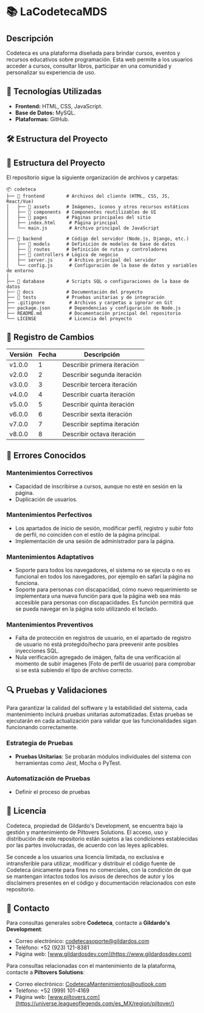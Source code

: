 # 📚 LaCodetecaMDS

## Descripción  
Codeteca es una plataforma diseñada para brindar cursos, eventos y recursos educativos sobre programación. Esta web permite a los usuarios acceder a cursos, consultar libros, participar en una comunidad y personalizar su experiencia de uso.

## 🚀 Tecnologías Utilizadas  
- **Frontend:** HTML, CSS, JavaScript.  
- **Base de Datos:** MySQL.  
- **Plataformas:** GitHub.  

## 🛠 Estructura del Proyecto  


## 📂 Estructura del Proyecto 
El repositorio sigue la siguiente organización de archivos y carpetas:  

```plaintext
📦 codeteca  
├── 📂 frontend        # Archivos del cliente (HTML, CSS, JS, React/Vue)  
│   ├── 📂 assets      # Imágenes, íconos y otros recursos estáticos  
│   ├── 📂 components  # Componentes reutilizables de UI  
│   ├── 📂 pages       # Páginas principales del sitio  
│   ├── index.html     # Página principal  
│   └── main.js        # Archivo principal de JavaScript  
│  
├── 📂 backend         # Código del servidor (Node.js, Django, etc.)  
│   ├── 📂 models      # Definición de modelos de base de datos  
│   ├── 📂 routes      # Definición de rutas y controladores  
│   ├── 📂 controllers # Lógica de negocio  
│   ├── server.js      # Archivo principal del servidor  
│   └── config.js      # Configuración de la base de datos y variables de entorno  
│  
├── 📂 database        # Scripts SQL o configuraciones de la base de datos  
├── 📂 docs            # Documentación del proyecto  
├── 📂 tests           # Pruebas unitarias y de integración  
├── .gitignore         # Archivos y carpetas a ignorar en Git  
├── package.json       # Dependencias y configuración de Node.js  
├── README.md          # Documentación principal del repositorio  
└── LICENSE            # Licencia del proyecto  
```

## 📝 Registro de Cambios
| Versión | Fecha | Descripción |
|-------------|-------------|-------------|
| v1.0.0 | 1 | Describir primera iteración |
| v2.0.0 | 2 | Describir segunda iteración |
| v3.0.0 | 3 | Describir tercera iteración |
| v4.0.0 | 4 | Describir cuarta iteración |
| v5.0.0 | 5 | Describir quinta iteración |
| v6.0.0 | 6 | Describir sexta iteración |
| v7.0.0 | 7 | Describir septima iteración |
| v8.0.0 | 8 | Describir octava iteración |

## 🚧 Errores Conocidos
### Mantenimientos Correctivos
  - Capacidad de inscribirse a cursos, aunque no esté en sesión en la página.
  - Duplicación de usuarios.

  ### Mantenimientos Perfectivos
  - Los apartados de inicio de sesión, modificar perfil, registro y subir foto de perfil, no coinciden con el estilo de la página principal.
  - Implementación de una sesión de administrador para la página.

  ### Mantenimientos Adaptativos
  - Soporte para todos los navegadores, el sistema no se ejecuta o no es funcional en todos los navegadores, por ejemplo en safari la página no funciona.
  - Soporte para personas con discapacidad, cómo nuevo requerimiento se implementara una nueva función para que la página web sea más accesible para personas con discapacidades. Es función permitirá que se pueda navegar en la página solo utilizando el teclado.

  ### Mantenimientos Preventivos
  - Falta de protección en registros de usuario, en el apartado de registro de usuario no está protegido/hecho para preevenir ante posibles inyecciones SQL.
  - Nula verificación agregado de imágen, falta de una verificación al momento de subir imagenes (Foto de perfil de usuario) para comprobar si se está subiendo el tipo de archivo correcto.

## 🔍 Pruebas y Validaciones
Para garantizar la calidad del software y la estabilidad del sistema, cada mantenimiento incluirá pruebas unitarias automatizadas. Estas pruebas se ejecutarán en cada actualización para validar que las funcionalidades sigan funcionando correctamente.

### Estrategia de Pruebas
- **Pruebas Unitarias**: Se probarán módulos individuales del sistema con herramientas como Jest, Mocha o PyTest.

### Automatización de Pruebas
- Definir el proceso de pruebas

## 📜 Licencia
Codeteca, propiedad de Gildardo's Development, se encuentra bajo la gestión y mantenimiento de Piltovers Solutions. El acceso, uso y distribución de este repositorio están sujetos a las condiciones establecidas por las partes involucradas, de acuerdo con las leyes aplicables.

Se concede a los usuarios una licencia limitada, no exclusiva e intransferible para utilizar, modificar y distribuir el código fuente de Codeteca únicamente para fines no comerciales, con la condición de que se mantengan intactos todos los avisos de derechos de autor y los disclaimers presentes en el código y documentación relacionados con este repositorio.

## 📩 Contacto
Para consultas generales sobre **Codeteca**, contacte a **Gildardo's Development**:

- Correo electrónico: codetecasoporte@gildardos.com
- Teléfono: +52 (923) 121-8381
- Página web: [www.gildardosdev.com](https://www.gildardosdev.com)

Para consultas relacionadas con el mantenimiento de la plataforma, contacte a **Piltovers Solutions**:

- Correo electrónico: CodetecaMantenimientos@outlook.com
- Teléfono: +52 (999) 101-4169
- Página web: [www.piltovers.com](https://universe.leagueoflegends.com/es_MX/region/piltover/)

